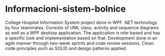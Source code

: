# Informacioni-sistem-bolnice
College Hospital Information System project done in WPF .NET technology by four teammates.
Consists of UML class, activity and sequence diagrams as well as a WPF desktop application.
The application is role-based and has a specific look and implementation based on that.
Development done in an agile manner through two-week sprints and code review sessions.
Clean code principles such as SOLID and design patterns applied.
